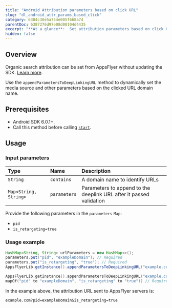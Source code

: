```yaml
---
title: "Android Attribution parameters based on click URL"
slug: "dl_android_attr_params_based_click"
category: 6384c30e5a754e005f668a74
parentDoc: 6387276d97e08d00104d4435
excerpt: "**At a glance**:  Set attribution parameters based on click URL"
hidden: false
---
```

## Overview
Organic search attribution can be set from AppsFlyer without updating the SDK. [Learn more](https://support.appsflyer.com/hc/en-us/articles/15123194526353#setup).

Use the `appendParametersToDeepLinkingURL` method to dynamically set the media source and other parameters based on the clicked URL domain name.

## Prerequisites
- Android SDK 6.0.1+.
- Call this method before calling [`start`](#start). 

## Usage

### Input parameters

| Type                  | Name         | Description                                               |
| :-------------------- | :----------- | :-------------------------------------------------------- |
| `String`              | `contains `  | A domain name to identify URLs                  |
| `Map<String, String>` | `parameters` | Parameters to append to the deeplink URL after it passed validation |


Provide the following parameters in the `parameters` `Map`:

- `pid`
- `is_retargeting=true`

### Usage example

```java
HashMap<String, String> urlParameters = new HashMap<>();
parameters.put("pid", "exampleDomain"); // Required
parameters.put("is_retargeting", "true"); // Required
AppsFlyerLib.getInstance().appendParametersToDeepLinkingURL("example.com", parameters);
```
```kotlin
AppsFlyerLib.getInstance().appendParametersToDeepLinkingURL("example.com",
mapOf("pid" to "exampleDomain", "is_retargeting" to "true")) // Required
```

In the example above, the attribution URL sent to AppsFlyer servers is:

```
example.com?pid=exampleDomain&is_retargeting=true
```